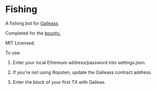 # Fishing

A fishing bot for [Galleass](galleass.io)

Completed for the [bounty.](https://gitcoin.co/issue/austintgriffith/galleass/1/418)

MIT Licensed.

To use:

1) Enter your local Ethereum address/password into settings.json.

2) If you're not using Ropsten, update the Galleass contract address.

3) Enter the block of your first TX with Galleas.
